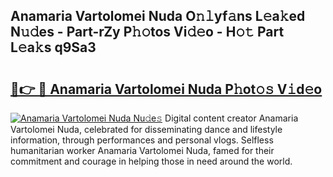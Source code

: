 ## Anamaria Vartolomei Nuda O𝚗𝚕yf𝚊ns L𝚎a𝚔ed N𝚞𝚍es - Part-rZy P𝚑𝚘tos Vi𝚍𝚎o - H𝚘𝚝 Part L𝚎a𝚔s q9Sa3

# <h2><a href="http://kf63pq5.oniu.top/?m=Anamaria+Vartolomei+Nuda">🔗👉 🔴 Anamaria Vartolomei Nuda P𝚑ot𝚘𝚜 V𝚒d𝚎o</a></h2>

[![Anamaria Vartolomei Nuda Nu𝚍e𝚜](https://i.imgur.com/0qMVB7G.gif)](http://kf63pq5.oniu.top/?m=Anamaria+Vartolomei+Nuda)
Digital content creator Anamaria Vartolomei Nuda, celebrated for disseminating dance and lifestyle information, through performances and personal vlogs. Selfless humanitarian worker Anamaria Vartolomei Nuda, famed for their commitment and courage in helping those in need around the world.  
